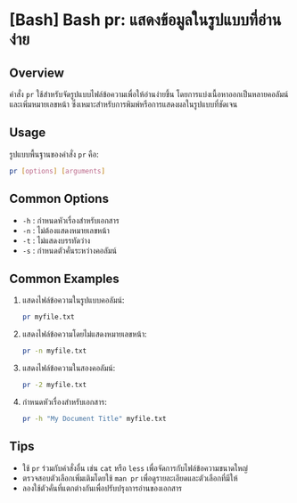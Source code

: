 # [Bash] Bash pr: แสดงข้อมูลในรูปแบบที่อ่านง่าย

## Overview
คำสั่ง `pr` ใช้สำหรับจัดรูปแบบไฟล์ข้อความเพื่อให้อ่านง่ายขึ้น โดยการแบ่งเนื้อหาออกเป็นหลายคอลัมน์และเพิ่มหมายเลขหน้า ซึ่งเหมาะสำหรับการพิมพ์หรือการแสดงผลในรูปแบบที่ชัดเจน

## Usage
รูปแบบพื้นฐานของคำสั่ง `pr` คือ:

```bash
pr [options] [arguments]
```

## Common Options
- `-h` : กำหนดหัวเรื่องสำหรับเอกสาร
- `-n` : ไม่ต้องแสดงหมายเลขหน้า
- `-t` : ไม่แสดงบรรทัดว่าง
- `-s` : กำหนดตัวคั่นระหว่างคอลัมน์

## Common Examples
1. แสดงไฟล์ข้อความในรูปแบบคอลัมน์:
   ```bash
   pr myfile.txt
   ```

2. แสดงไฟล์ข้อความโดยไม่แสดงหมายเลขหน้า:
   ```bash
   pr -n myfile.txt
   ```

3. แสดงไฟล์ข้อความในสองคอลัมน์:
   ```bash
   pr -2 myfile.txt
   ```

4. กำหนดหัวเรื่องสำหรับเอกสาร:
   ```bash
   pr -h "My Document Title" myfile.txt
   ```

## Tips
- ใช้ `pr` ร่วมกับคำสั่งอื่น เช่น `cat` หรือ `less` เพื่อจัดการกับไฟล์ข้อความขนาดใหญ่
- ตรวจสอบตัวเลือกเพิ่มเติมโดยใช้ `man pr` เพื่อดูรายละเอียดและตัวเลือกที่มีให้
- ลองใช้ตัวคั่นที่แตกต่างกันเพื่อปรับปรุงการอ่านของเอกสาร